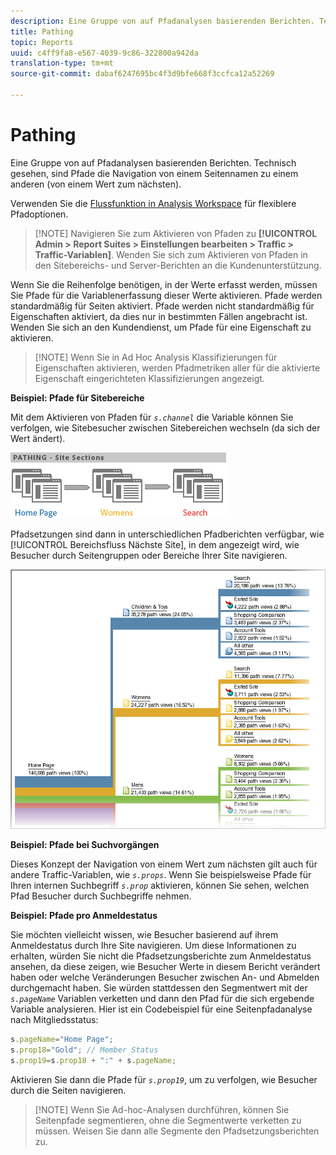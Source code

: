 ```yaml
---
description: Eine Gruppe von auf Pfadanalysen basierenden Berichten. Technisch gesehen, sind Pfade die Navigation von einem Seitennamen zu einem anderen (von einem Wert zum nächsten).
title: Pathing
topic: Reports
uuid: c4ff9fa8-e567-4039-9c86-322800a942da
translation-type: tm+mt
source-git-commit: dabaf6247695bc4f3d9bfe668f3ccfca12a52269

---
```



# Pathing

Eine Gruppe von auf Pfadanalysen basierenden Berichten. Technisch gesehen, sind Pfade die Navigation von einem Seitennamen zu einem anderen (von einem Wert zum nächsten).

Verwenden Sie die [Flussfunktion in Analysis Workspace](https://marketing.adobe.com/resources/help/en_US/analytics/analysis-workspace/flow.html) für flexiblere Pfadoptionen.

>[!NOTE] Navigieren Sie zum Aktivieren von Pfaden zu **[!UICONTROL Admin > Report Suites > Einstellungen bearbeiten > Traffic > Traffic-Variablen]**. Wenden Sie sich zum Aktivieren von Pfaden in den Sitebereichs- und Server-Berichten an die Kundenunterstützung.

Wenn Sie die Reihenfolge benötigen, in der Werte erfasst werden, müssen Sie Pfade für die Variablenerfassung dieser Werte aktivieren. Pfade werden standardmäßig für Seiten aktiviert. Pfade werden nicht standardmäßig für Eigenschaften aktiviert, da dies nur in bestimmten Fällen angebracht ist. Wenden Sie sich an den Kundendienst, um Pfade für eine Eigenschaft zu aktivieren.

>[!NOTE] Wenn Sie in Ad Hoc Analysis Klassifizierungen für Eigenschaften aktivieren, werden Pfadmetriken aller für die aktivierte Eigenschaft eingerichteten Klassifizierungen angezeigt.

**Beispiel: Pfade für Sitebereiche**

Mit dem Aktivieren von Pfaden für  *`s.channel`* die Variable können Sie verfolgen, wie Sitebesucher zwischen Sitebereichen wechseln (da sich der Wert ändert).

![](assets/path_sections.png)

Pfadsetzungen sind dann in unterschiedlichen Pfadberichten verfügbar, wie [!UICONTROL Bereichsfluss Nächste Site], in dem angezeigt wird, wie Besucher durch Seitengruppen oder Bereiche Ihrer Site navigieren.

![](assets/paths_report.png)

**Beispiel: Pfade bei Suchvorgängen**

Dieses Konzept der Navigation von einem Wert zum nächsten gilt auch für andere Traffic-Variablen, wie  *`s.props`*. Wenn Sie beispielsweise Pfade für Ihren internen Suchbegriff *`s.prop`* aktivieren, können Sie sehen, welchen Pfad Besucher durch Suchbegriffe nehmen.

**Beispiel: Pfade pro Anmeldestatus**

Sie möchten vielleicht wissen, wie Besucher basierend auf ihrem Anmeldestatus durch Ihre Site navigieren. Um diese Informationen zu erhalten, würden Sie nicht die Pfadsetzungsberichte zum Anmeldestatus ansehen, da diese zeigen, wie Besucher Werte in diesem Bericht verändert haben oder welche Veränderungen Besucher zwischen An- und Abmelden durchgemacht haben. Sie würden stattdessen den Segmentwert mit der  *`s.pageName`* Variablen verketten und dann den Pfad für die sich ergebende Variable analysieren. Hier ist ein Codebeispiel für eine Seitenpfadanalyse nach Mitgliedsstatus:

```js
s.pageName="Home Page"; 
s.prop18="Gold"; // Member Status 
s.prop19=s.prop18 + ":" + s.pageName;
```

Aktivieren Sie dann die Pfade für  *`s.prop19`*, um zu verfolgen, wie Besucher durch die Seiten navigieren.

>[!NOTE] Wenn Sie Ad-hoc-Analysen durchführen, können Sie Seitenpfade segmentieren, ohne die Segmentwerte verketten zu müssen. Weisen Sie dann alle Segmente den Pfadsetzungsberichten zu.

